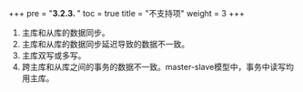 +++
pre = "<b>3.2.3. </b>"
toc = true
title = "不支持项"
weight = 3
+++

1. 主库和从库的数据同步。
1. 主库和从库的数据同步延迟导致的数据不一致。
1. 主库双写或多写。
1. 跨主库和从库之间的事务的数据不一致。master-slave模型中，事务中读写均用主库。
